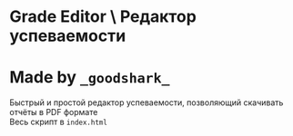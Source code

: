 <h1 class="code-line" data-line-start=0 data-line-end=1 ><a id="Grade_Editor____0"></a>Grade Editor \ Редактор успеваемости</h1>
<h1 class="code-line" data-line-start=1 data-line-end=2 ><a id="Made_by__goodshark__1"></a>Made by <code>_goodshark_</code></h1>
<p class="has-line-data" data-line-start="2" data-line-end="4">Быстрый и простой редактор успеваемости, позволяющий скачивать отчёты в PDF формате<br>
Весь скрипт в <code>index.html</code></p>

